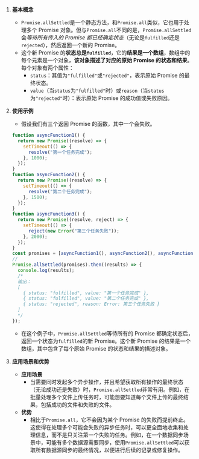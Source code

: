 1. **基本概念**

   - `Promise.allSettled`是一个静态方法，和`Promise.all`类似，它也用于处理多个 Promise 对象。但与`Promise.all`不同的是，`Promise.allSettled`会*等待所有传入的 Promise 都已经确定状态*（无论是`fulfilled`还是`rejected`），然后返回一个新的 Promise。
   - 这个新 Promise 的**状态总是`fulfilled`**，它的**结果是一个数组**，数组中的每个元素是一个对象，**该对象描述了对应的原始 Promise 的状态和结果**。每个对象有两个属性：
     - `status`：其值为`"fulfilled"`或`"rejected"`，表示原始 Promise 的最终状态。
     - `value`（当`status`为`"fulfilled"`时）或`reason`（当`status`为`"rejected"`时）：表示原始 Promise 的成功值或失败原因。

2. **使用示例**

   - 假设我们有三个返回 Promise 的函数，其中一个会失败。

   ```javascript
   function asyncFunction1() {
     return new Promise((resolve) => {
       setTimeout(() => {
         resolve("第一个任务完成");
       }, 1000);
     });
   }
   function asyncFunction2() {
     return new Promise((resolve) => {
       setTimeout(() => {
         resolve("第二个任务完成");
       }, 1500);
     });
   }
   function asyncFunction3() {
     return new Promise((resolve, reject) => {
       setTimeout(() => {
         reject(new Error("第三个任务失败"));
       }, 2000);
     });
   }
   const promises = [asyncFunction1(), asyncFunction2(), asyncFunction3()];
   //
   Promise.allSettled(promises).then((results) => {
     console.log(results);
     /*
     输出：
     [
       { status: "fulfilled", value: "第一个任务完成" },
       { status: "fulfilled", value: "第二个任务完成" },
       { status: "rejected", reason: Error: 第三个任务失败 }
     ]
     */
   });
   ```

   - 在这个例子中，`Promise.allSettled`等待所有的 Promise 都确定状态后，返回一个状态为`fulfilled`的新 Promise。这个新 Promise 的结果是一个数组，其中包含了每个原始 Promise 的状态和结果的描述对象。

3. **应用场景和优势**
   - **应用场景**
     - 当需要同时发起多个异步操作，并且希望获取所有操作的最终状态（无论成功还是失败）时，`Promise.allSettled`非常有用。例如，在批量处理多个文件上传任务时，可能想要知道每个文件上传的最终结果，包括成功的文件和失败的文件。
   - **优势**
     - 相比于`Promise.all`，它不会因为某个 Promise 的失败而提前终止。这使得在处理多个可能会失败的异步任务时，可以更全面地收集和处理信息，而不是只关注第一个失败的任务。例如，在一个数据同步场景中，可能有多个数据源需要同步，使用`Promise.allSettled`可以获取所有数据源同步的最终情况，以便进行后续的记录或修复操作。
